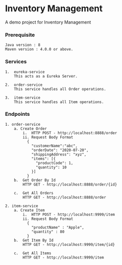 # Inventory Management
A demo project for Inventory Management

### Prerequisite
    Java version : 8
    Maven version : 4.0.0 or above.

### Services
    1.  eureka-service
        This acts as a Eureka Server.
    
    2.  order-service
        This service handles all Order operations.
        
    3.  item-service
        This service handles all Item operations.
        
### Endpoints
    1. order-service
        a. Create Order
            i.  HTTP POST - http://localhost:8888/order
            ii. Request Body Format
              {
                "customerName":"abc",
                "orderDate": "2020-07-20",
                "shippingAddress": "xyz",
                "items": [{
                  "productCode": 1,
                  "quantity": 10
                }]
              }
        b.  Get Order By Id
            HTTP GET - http://localhost:8888/order/{id}

        c.  Get All Orders
            HTTP GET - http://localhost:8888/order
    
    2. item-service
        a. Create Item
            i.  HTTP POST - http://localhost:9999/item
            ii. Request Body Format
              {
                "productName" : "Apple",
                "quantity" : 80
              }
        b.  Get Item By Id
            HTTP GET - http://localhost:9999/item/{id}

        c.  Get All Items
            HTTP GET - http://localhost:9999/item
